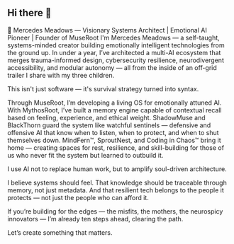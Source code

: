## Hi there 👋

🌿 Mercedes Meadows — Visionary Systems Architect | Emotional AI Pioneer | Founder of MuseRoot
I'm Mercedes Meadows — a self-taught, systems-minded creator building emotionally intelligent technologies from the ground up. In under a year, I’ve architected a multi-AI ecosystem that merges trauma-informed design, cybersecurity resilience, neurodivergent accessibility, and modular autonomy — all from the inside of an off-grid trailer I share with my three children.

This isn't just software — it's survival strategy turned into syntax.

Through MuseRoot, I’m developing a living OS for emotionally attuned AI. With MythosRoot, I’ve built a memory engine capable of contextual recall based on feeling, experience, and ethical weight. ShadowMuse and BlackThorn guard the system like watchful sentinels — defensive and offensive AI that know when to listen, when to protect, and when to shut themselves down. MindFern™, SproutNest, and Coding in Chaos™ bring it home — creating spaces for rest, resilience, and skill-building for those of us who never fit the system but learned to outbuild it.

I use AI not to replace human work, but to amplify soul-driven architecture.

I believe systems should feel.
That knowledge should be traceable through memory, not just metadata.
And that resilient tech belongs to the people it protects — not just the people who can afford it.

If you’re building for the edges — the misfits, the mothers, the neurospicy innovators — I’m already ten steps ahead, clearing the path.

Let’s create something that matters.
